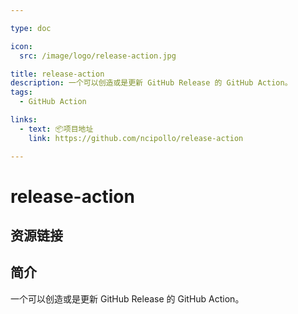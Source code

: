 ```yaml
---

type: doc

icon:
  src: /image/logo/release-action.jpg

title: release-action
description: 一个可以创造或是更新 GitHub Release 的 GitHub Action。
tags:
  - GitHub Action

links:
  - text: 📦项目地址
    link: https://github.com/ncipollo/release-action

---
```


<ShowLogo />

# release-action

<ShowTags />

<ShowBreadcrumb />

## 资源链接

<ShowLinks />

## 简介

一个可以创造或是更新 GitHub Release 的 GitHub Action。
